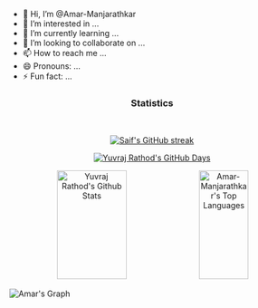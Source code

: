 
<div align="left" width="50">

<br><br>
- 👋 Hi, I’m @Amar-Manjarathkar
- 👀 I’m interested in ...
- 🌱 I’m currently learning ...
- 💞️ I’m looking to collaborate on ...
- 📫 How to reach me ...
- 😄 Pronouns: ...
- ⚡ Fun fact: ...
<h3 align="center">
Statistics
</h3>
<br/>
<p align="center">
  <a href="https://github.com/Amar-Manjarathkar">
    <img src="https://github-readme-streak-stats.herokuapp.com/?user=Amar-Manjarathkar&theme=radical&border=7F3FBF&background=0D1117" alt="Saif's GitHub streak"/>
  </a>
</p>

<p align="center">
  <a href="https://github.com/Amar-Manjarathkar">
    <img src="https://github-profile-summary-cards.vercel.app/api/cards/profile-details?username=Amar-Manjarathkar&theme=radical" alt="Yuvraj Rathod's GitHub Days"/>
  </a>
</p>





<p align="center">
<a> 
<a href="https://github.com/Amar-Manjarathkar"><img alt="Yuvraj Rathod's Github Stats" src="https://denvercoder1-github-readme-stats.vercel.app/api?username=Amar-Manjarathkar&show_icons=true&count_private=true&theme=react&border_color=7F3FBF&bg_color=0D1117&title_color=F85D7F&icon_color=F8D866" height="192px" width="49.5%"/></a>
<a href="https://github.com/Amar-Manjarathkar"><img alt="Amar-Manjarathkar's Top Languages" src="https://denvercoder1-github-readme-stats.vercel.app/api/top-langs/?username=Amar-Manjarathkar&langs_count=8&layout=compact&theme=react&border_color=7F3FBF&bg_color=0D1117&title_color=F85D7F&icon_color=F8D866" height="192px" width="41.5%"/></a>
  <br/>
</a>
</p>

![Amar's Graph](https://github-readme-activity-graph.vercel.app/graph?username=Amar-Manjarathkar&custom_title=Amar%20Manjarathkar's%20GitHub%20Activity%20Graph&bg_color=0D1117&color=7F3FBF&line=7F3FBF&point=7F3FBF&area_color=FFFFFF&title_color=FFFFFF&area=true)

<!---
Amar-Manjarathkar/Amar-Manjarathkar is a ✨ special ✨ repository because its `README.md` (this file) appears on your GitHub profile.
You can click the Preview link to take a look at your changes.
--->


